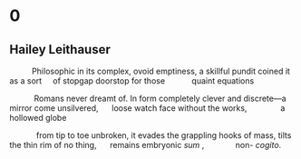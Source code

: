 # 0
## Hailey Leithauser
          Philosophic
in its complex, ovoid emptiness,
a skillful pundit coined it as a sort
    of stopgap doorstop for those
           quaint equations

           Romans never
dreamt of. In form completely clever
and discrete—a mirror come unsilvered,
     loose watch face without the works,
              a hollowed globe

            from tip to toe
unbroken, it evades the grappling
hooks of mass, tilts the thin rim of no thing,
     remains embryonic _sum_ ,
             non- _cogito_.